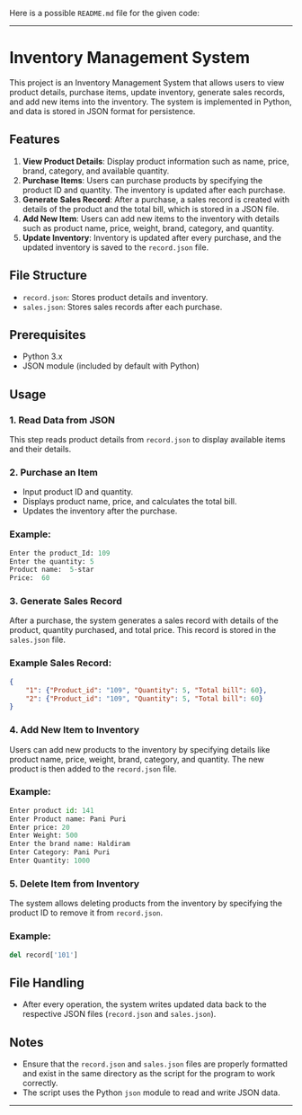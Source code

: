 Here is a possible `README.md` file for the given code:

---

# Inventory Management System

This project is an Inventory Management System that allows users to view product details, purchase items, update inventory, generate sales records, and add new items into the inventory. The system is implemented in Python, and data is stored in JSON format for persistence.

## Features
1. **View Product Details**: Display product information such as name, price, brand, category, and available quantity.
2. **Purchase Items**: Users can purchase products by specifying the product ID and quantity. The inventory is updated after each purchase.
3. **Generate Sales Record**: After a purchase, a sales record is created with details of the product and the total bill, which is stored in a JSON file.
4. **Add New Item**: Users can add new items to the inventory with details such as product name, price, weight, brand, category, and quantity.
5. **Update Inventory**: Inventory is updated after every purchase, and the updated inventory is saved to the `record.json` file.

## File Structure
- `record.json`: Stores product details and inventory.
- `sales.json`: Stores sales records after each purchase.

## Prerequisites
- Python 3.x
- JSON module (included by default with Python)

## Usage

### 1. **Read Data from JSON**
   This step reads product details from `record.json` to display available items and their details.

### 2. **Purchase an Item**
   - Input product ID and quantity.
   - Displays product name, price, and calculates the total bill.
   - Updates the inventory after the purchase.

### Example:
```python
Enter the product_Id: 109
Enter the quantity: 5
Product name:  5-star
Price:  60
```

### 3. **Generate Sales Record**
   After a purchase, the system generates a sales record with details of the product, quantity purchased, and total price. This record is stored in the `sales.json` file.

### Example Sales Record:
```json
{
    "1": {"Product_id": "109", "Quantity": 5, "Total bill": 60},
    "2": {"Product_id": "109", "Quantity": 5, "Total bill": 60}
}
```

### 4. **Add New Item to Inventory**
   Users can add new products to the inventory by specifying details like product name, price, weight, brand, category, and quantity. The new product is then added to the `record.json` file.

### Example:
```python
Enter product id: 141
Enter Product name: Pani Puri
Enter price: 20
Enter Weight: 500
Enter the brand name: Haldiram
Enter Category: Pani Puri
Enter Quantity: 1000
```

### 5. **Delete Item from Inventory**
   The system allows deleting products from the inventory by specifying the product ID to remove it from `record.json`.

### Example:
```python
del record['101']
```

## File Handling
- After every operation, the system writes updated data back to the respective JSON files (`record.json` and `sales.json`).

## Notes
- Ensure that the `record.json` and `sales.json` files are properly formatted and exist in the same directory as the script for the program to work correctly.
- The script uses the Python `json` module to read and write JSON data.

---
